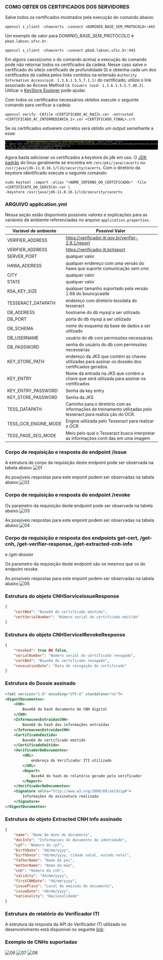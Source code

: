 ### COMO OBTER OS CERTIFICADOS DOS SERVIDORES

Salve todos os certificados mostrados pela execução do comando abaixo:

```shell
openssl s_client -showcerts -connect <DOMINIO_BASE_SEM_PROTOCOLO>:443
```

Um exemplo de valor para DOMINIO_BASE_SEM_PROTOCOLO é `pbad.labsec.ufsc.br`.

```shell
openssl s_client -showcerts -connect pbad.labsec.ufsc.br:443
```

Em alguns casos(como o do comando acima) a execução do comando pode não retornar todos os certificados da cadeia.
Nesse caso salve o certificado do site(o certificado de profundidade 0)
e obtenha cada um dos certificados da cadeia pelos links contidos na extensão
`Authority Information Access(oid: 1.3.6.1.5.5.7.1.1)` do
certificado; utilize o link associado ao Access Method `CA Issuers (oid: 1.3.6.1.5.5.7.48.2)`.
Utilizar o [KeyStore Explorer](https://keystore-explorer.org/downloads.html) pode ajudar.

Com todos os certificados necessários obtidos execute o seguinte comando para verificar a cadeia:

```shell
openssl verify -CAfile <CERTIFICADO_AC_RAIZ>.cer -untrusted <CERTIFICADO_AC_INTERMEDIARIA_1>.cer <CERTIFICADO_FINAL>.crt
```

Se os certificados estiverem corretos será obtido um output semelhante a esse:

![00](readme_files/images/00.png)


Agora basta adicionar os certificados a keystore do jdk em uso. O [JDK padrão](https://docs.oracle.com/cd/E37670_01/E36387/html/ol_keytool_sec.html) do linux geralmente se encontra em
`/etc/pki/java/cacerts` ou `/usr/java/jdk-11.0.16.1/lib/security/cacerts`. Com o diretório da keystore identificado execute o
seguinte comando:

```shell
sudo keytool -import -alias "<NOME_INTERNO_DO_CERTIFICADO>" -file <CERTIFICATO_DO_SERVICO>.cer \
-keystore /usr/java/jdk-11.0.16.1/lib/security/cacerts
```

### ARQUIVO application.yml

Nessa seção estão disponíveis possíveis valores e explicações para as variáveis de ambiente referenciadas no arquivo
```application.properties```.

| Variável de ambiente | Possível Valor                                                                                                 |
|----------------------|----------------------------------------------------------------------------------------------------------------|
| VERIFIER_ADDRESS     | https://verificador.iti.gov.br/verifier-2.8.1/report                                                           |
| VERIFIER_ADDRESS     | https://verificador.iti.br/report                                                                              |
| SERVER_PORT          | qualquer valor                                                                                                 |
| HAWA_ADDRESS         | qualquer endereço com uma versão do hawa que suporte comunicação sem cmc                                       |
| CITY                 | qualquer valor                                                                                                 |
| STATE                | qualquer valor                                                                                                 |
| RSA_KEY_SIZE         | qualquer tamanho suportado pela versão 1.68 do bouncycastle                                                    |
| TESSERACT_DATAPATH   | endereço com diretório tessdata do tesseract                                                                   |
| DB_ADDRESS           | hostname do db mysql a ser utilizado                                                                           |
| DB_PORT              | porta do db mysql a ser utilizado                                                                              |
| DB_SCHEMA            | nome do esquema da base de dados a ser utilizado                                                               |
| DB_USERNAME          | usuário do db com permissões necessárias                                                                       |
| DB_PASSWORD          | senha do usuário do db com permissões necessárias                                                              |
| KEY_STORE_PATH       | endereço da JKS que contém as chaves utilizadas para assinar os dossiês dos certificados gerados.              |
| KEY_ENTRY            | Nome da entrada na JKS que contém a  chave que será utilizada para assinar    os certificados                  |
| KEY_ENTRY_PASSWORD   | Senha da key entry                                                                                             |
| KEY_STORE_PASSWORD   | Senha da JKS                                                                                                   |
| TESS_DATAPATH        | Caminho para o diretório com as informações de treinamento utilizadas pelo tesseract para realiza  ção do OCR. |
| TESS_OCR_ENGINE_MODE | Engine utilizada pelo Tesseract  para realizar o OCR                                                           |
| TESS_PAGE_SEG_MODE   | Meio pelo qual o Tesseract busca interpretar as informações conti das em uma imagem                            |


### Corpo de requisição e resposta do endpoint /issue

A estrutura do corpo da requisição deste endpoint pode ser observada na tabela abaixo
![01](readme_files/images/01.png)

As possíveis respostas para este enpoint podem ser observadas na tabela abaixo
![02](readme_files/images/02.png)

### Corpo de requisição e resposta do endpoint /revoke

Os parametro da requisição deste endpoint pode ser observada na tabela abaixo
![03](readme_files/images/03.png)

As possíveis respostas para este enpoint podem ser observadas na tabela abaixo
![04](readme_files/images/04.png)

### Corpo de requisição e resposta dos endpoints get-cert, /get-cnh, /get-verifier-response, /get-extracted-cnh-info
e /get-dossier

Os parametro da requisição deste endpoint são os mesmos que os do endpoint revoke.

As possíveis respostas para este enpoint podem ser observadas na tabela abaixo
![05](readme_files/images/05.png)

### Estrutura do objeto CNHServiceIssueResponse
```json
{
    "certB64": "Base64 do certificado emitido",
    "certSerialNumber": "Número serial do certificado emitido"
}
```

### Estrutura do objeto CNHServiceIRevokeResponse
```json
{
    "revoked": true OU false,
    "serialNumber": "Número serial do certificado revogado",
    "certB64": "Base64 do certificado revogado",
    "revocationDate": "Data de revogação do certificado"
}
```

### Estrutura do Dossie assinado

```xml
<?xml version="1.0" encoding="UTF-8" standalone="no"?>
<DigestDocumentos>
    <CNH>
        Base64 do hash documento de CNH digital
    </CNH>
    <InformacoesExtraidasCNH>
        Base64 do hash das informações extraídas
    </InformacoesExtraidasCNH>
    <CertificadoEmitido>
        Base64 do certificado emitido
    </CertificadoEmitido>
    <VerificadorDeDocumentos>
        <URL>
            endereço do Verificador ITI utilizado
        </URL>
        <Report>
            Base64 do hash do relatório gerado pelo verificador
        </Report>
    </VerificadorDeDocumentos>
    <Signature xmlns="http://www.w3.org/2000/09/xmldsig#">
        Informações da assinatura realizada
    </Signature>
</DigestDocumentos>
```

### Estrutura do objeto Extracted CNH Info assinado
```json
{
    "name": "Nome do dono do documento",
    "docInfo": "Informacoes do documento de identidade",
    "cpf": "Número do cpf",
    "birthDate": "dd/mm/yyyy",
    "birthData": "dd/mm/yyyy, cidade natal, estado natal",
    "fatherName": "Nome do pai",
    "motherName": "Nome da mãe",
    "cnh": "Número da cnh",
    "validity": "dd/mm/yyyy",
    "firstCNHDate": "dd/mm/yyyy",
    "issuePlace": "Local de emissão do documento",
    "issueDate": "dd/mm/yyyy",
    "nationality": "Nacionalidade"
}
```

### Estrutura do relatório do Verificador ITI

A estrutura da resposta da API do Verificador ITI utilizado no desenvolvimento está disponível no seguinte [link](https://pbad.labsec.ufsc.br/codigos-de-referencia/docs/verifier-api/):

### Exemplo de CNHs suportadas

![06](readme_files/images/modelo-01.png)
![07](readme_files/images/modelo-02.png)
![08](readme_files/images/modelo-03.png)
